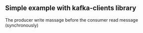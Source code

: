 ## Simple example with kafka-clients library

The producer write massage before the consumer read message (synchronously)